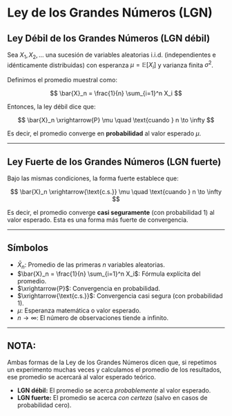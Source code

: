 # Ley de los Grandes Números (LGN)

## Ley Débil de los Grandes Números (LGN débil)

Sea $X_1, X_2, \dots$ una sucesión de variables aleatorias i.i.d. (independientes e idénticamente distribuidas) con esperanza $\mu = \mathbb{E}[X_i]$ y varianza finita $\sigma^2$.

Definimos el promedio muestral como:

$$
\bar{X}_n = \frac{1}{n} \sum_{i=1}^n X_i
$$

Entonces, la ley débil dice que:

$$
\bar{X}_n \xrightarrow{P} \mu \quad \text{cuando } n \to \infty
$$

Es decir, el promedio converge en **probabilidad** al valor esperado $\mu$.

---

## Ley Fuerte de los Grandes Números (LGN fuerte)

Bajo las mismas condiciones, la forma fuerte establece que:

$$
\bar{X}_n \xrightarrow{\text{c.s.}} \mu \quad \text{cuando } n \to \infty
$$

Es decir, el promedio converge **casi seguramente** (con probabilidad 1) al valor esperado. Esta es una forma más fuerte de convergencia.

---

## Símbolos

- $\bar{X}_n$: Promedio de las primeras $n$ variables aleatorias.
- $\bar{X}_n = \frac{1}{n} \sum_{i=1}^n X_i$: Fórmula explícita del promedio.
- $\xrightarrow{P}$: Convergencia en probabilidad.
- $\xrightarrow{\text{c.s.}}$: Convergencia casi segura (con probabilidad 1).
- $\mu$: Esperanza matemática o valor esperado.
- $n \to \infty$: El número de observaciones tiende a infinito.

---

## NOTA:

Ambas formas de la Ley de los Grandes Números dicen que, si repetimos un experimento muchas veces y calculamos el promedio de los resultados, ese promedio se acercará al valor esperado teórico.

- **LGN débil:** El promedio se acerca *probablemente* al valor esperado.
- **LGN fuerte:** El promedio se acerca *con certeza* (salvo en casos de probabilidad cero).
